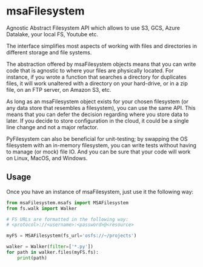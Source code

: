 # msaFilesystem

Agnostic Abstract Filesystem API which allows to use S3, GCS, Azure Datalake, your local FS, Youtube etc.

The interface simplifies most aspects of working with files and directories in different storage and file systems.

The abstraction offered by msaFilesystem objects means that you can write code that is agnostic to where your files are physically located. 
For instance, if you wrote a function that searches a directory for duplicates files, it will work unaltered with a directory on your hard-drive, or in a zip file, on an FTP server, on Amazon S3, etc.

As long as an msaFilesystem object exists for your chosen filesystem (or any data store that resembles a filesystem), you can use the same API. 
This means that you can defer the decision regarding where you store data to later. 
If you decide to store configuration in the cloud, it could be a single line change and not a major refactor.

PyFilesystem can also be beneficial for unit-testing; by swapping the OS filesystem with an in-memory filesystem, you can write tests without having to manage (or mock) file IO. And you can be sure that your code will work on Linux, MacOS, and Windows.



## Usage

Once you have an instance of msaFilesystem, just use it the following way:

```python
from msaFilesystem.msafs import MSAFilesystem
from fs.walk import Walker

# FS URLs are formatted in the following way:
# <protocol>://<username>:<password>@<resource>

myFS = MSAFilesystem(fs_url='osfs://~/projects')

walker = Walker(filter=['*.py'])
for path in walker.files(myFS.fs):
    print(path)
```

